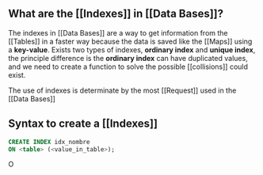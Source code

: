 
## What are the [[Indexes]] in [[Data Bases]]?

The indexes in [[Data Bases]] are a way to get information from the [[Tables]] in a faster way because the data is saved like the [[Maps]] using a **key-value**. Exists two types of indexes, **ordinary index** and **unique index**, the principle difference is the **ordinary index** can have duplicated values, and we need to create a function to solve the possible [[collisions]] could exist.

The use of indexes is determinate by the most [[Request]] used in the [[Data Bases]]

## Syntax to create a [[Indexes]]

```sql
CREATE INDEX idx_nombre
ON <table> (<value_in_table>);

```
O
